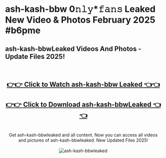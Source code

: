 # ash-kash-bbw 0𝚗𝚕𝚢*𝚏𝚊𝚗𝚜 Leaked New Video & Photos February 2025 #b6pme

<h2>ash-kash-bbwLeaked Videos And Photos - Update Files 2025!</h2>
<br>
<div align="center">
<h2><a href="https://mediaupload.pro?title=ash-kash-bbw&ref=11F" rel="nofollow">👉👉 Click to Watch ash-kash-bbw Leaked 👈👈</a></h2>
<h2><a href="https://mediaupload.pro?title=ash-kash-bbw&ref=11F" rel="nofollow">👉👉 Click to Download ash-kash-bbwLeaked 👈👈</a></h2>
<br>
Get ash-kash-bbwleaked and all content. Now you can access all videos and pictures of ash-kash-bbwleaked. New Updated Files 2025!
<br>
<br>
<a href="https://mediaupload.pro?title=ash-kash-bbw&ref=11F" rel="nofollow" data-target="animated-image.originalLink"><img src="https://i.ibb.co/Gkj2r4b/banner.png" alt="ash-kash-bbwleaked" style="max-width: 100%; display: inline-block;" data-target="animated-image.originalImage"></a>
</div>
<br>

